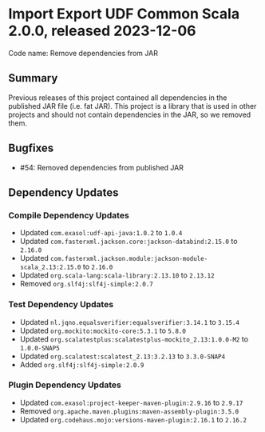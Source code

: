 # Import Export UDF Common Scala 2.0.0, released 2023-12-06

Code name: Remove dependencies from JAR

## Summary

Previous releases of this project contained all dependencies in the published JAR file (i.e. fat JAR). This project is a library that is used in other projects and should not contain dependencies in the JAR, so we removed them.

## Bugfixes

* #54: Removed dependencies from published JAR

## Dependency Updates

### Compile Dependency Updates

* Updated `com.exasol:udf-api-java:1.0.2` to `1.0.4`
* Updated `com.fasterxml.jackson.core:jackson-databind:2.15.0` to `2.16.0`
* Updated `com.fasterxml.jackson.module:jackson-module-scala_2.13:2.15.0` to `2.16.0`
* Updated `org.scala-lang:scala-library:2.13.10` to `2.13.12`
* Removed `org.slf4j:slf4j-simple:2.0.7`

### Test Dependency Updates

* Updated `nl.jqno.equalsverifier:equalsverifier:3.14.1` to `3.15.4`
* Updated `org.mockito:mockito-core:5.3.1` to `5.8.0`
* Updated `org.scalatestplus:scalatestplus-mockito_2.13:1.0.0-M2` to `1.0.0-SNAP5`
* Updated `org.scalatest:scalatest_2.13:3.2.13` to `3.3.0-SNAP4`
* Added `org.slf4j:slf4j-simple:2.0.9`

### Plugin Dependency Updates

* Updated `com.exasol:project-keeper-maven-plugin:2.9.16` to `2.9.17`
* Removed `org.apache.maven.plugins:maven-assembly-plugin:3.5.0`
* Updated `org.codehaus.mojo:versions-maven-plugin:2.16.1` to `2.16.2`
